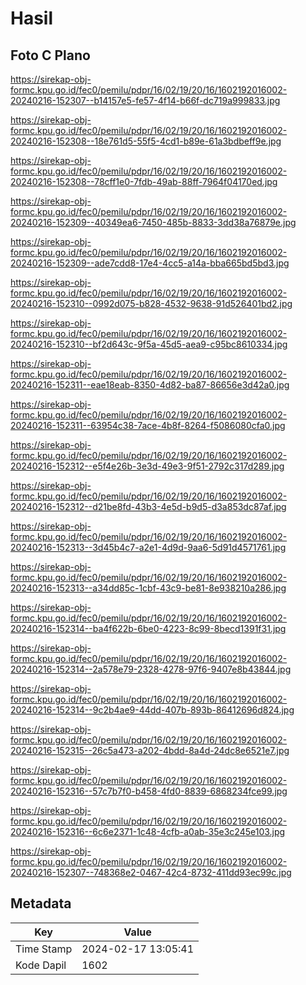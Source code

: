 # Hasil

## Foto C Plano

https://sirekap-obj-formc.kpu.go.id/fec0/pemilu/pdpr/16/02/19/20/16/1602192016002-20240216-152307--b14157e5-fe57-4f14-b66f-dc719a999833.jpg

https://sirekap-obj-formc.kpu.go.id/fec0/pemilu/pdpr/16/02/19/20/16/1602192016002-20240216-152308--18e761d5-55f5-4cd1-b89e-61a3bdbeff9e.jpg

https://sirekap-obj-formc.kpu.go.id/fec0/pemilu/pdpr/16/02/19/20/16/1602192016002-20240216-152308--78cff1e0-7fdb-49ab-88ff-7964f04170ed.jpg

https://sirekap-obj-formc.kpu.go.id/fec0/pemilu/pdpr/16/02/19/20/16/1602192016002-20240216-152309--40349ea6-7450-485b-8833-3dd38a76879e.jpg

https://sirekap-obj-formc.kpu.go.id/fec0/pemilu/pdpr/16/02/19/20/16/1602192016002-20240216-152309--ade7cdd8-17e4-4cc5-a14a-bba665bd5bd3.jpg

https://sirekap-obj-formc.kpu.go.id/fec0/pemilu/pdpr/16/02/19/20/16/1602192016002-20240216-152310--0992d075-b828-4532-9638-91d526401bd2.jpg

https://sirekap-obj-formc.kpu.go.id/fec0/pemilu/pdpr/16/02/19/20/16/1602192016002-20240216-152310--bf2d643c-9f5a-45d5-aea9-c95bc8610334.jpg

https://sirekap-obj-formc.kpu.go.id/fec0/pemilu/pdpr/16/02/19/20/16/1602192016002-20240216-152311--eae18eab-8350-4d82-ba87-86656e3d42a0.jpg

https://sirekap-obj-formc.kpu.go.id/fec0/pemilu/pdpr/16/02/19/20/16/1602192016002-20240216-152311--63954c38-7ace-4b8f-8264-f5086080cfa0.jpg

https://sirekap-obj-formc.kpu.go.id/fec0/pemilu/pdpr/16/02/19/20/16/1602192016002-20240216-152312--e5f4e26b-3e3d-49e3-9f51-2792c317d289.jpg

https://sirekap-obj-formc.kpu.go.id/fec0/pemilu/pdpr/16/02/19/20/16/1602192016002-20240216-152312--d21be8fd-43b3-4e5d-b9d5-d3a853dc87af.jpg

https://sirekap-obj-formc.kpu.go.id/fec0/pemilu/pdpr/16/02/19/20/16/1602192016002-20240216-152313--3d45b4c7-a2e1-4d9d-9aa6-5d91d4571761.jpg

https://sirekap-obj-formc.kpu.go.id/fec0/pemilu/pdpr/16/02/19/20/16/1602192016002-20240216-152313--a34dd85c-1cbf-43c9-be81-8e938210a286.jpg

https://sirekap-obj-formc.kpu.go.id/fec0/pemilu/pdpr/16/02/19/20/16/1602192016002-20240216-152314--ba4f622b-6be0-4223-8c99-8becd1391f31.jpg

https://sirekap-obj-formc.kpu.go.id/fec0/pemilu/pdpr/16/02/19/20/16/1602192016002-20240216-152314--2a578e79-2328-4278-97f6-9407e8b43844.jpg

https://sirekap-obj-formc.kpu.go.id/fec0/pemilu/pdpr/16/02/19/20/16/1602192016002-20240216-152314--9c2b4ae9-44dd-407b-893b-86412696d824.jpg

https://sirekap-obj-formc.kpu.go.id/fec0/pemilu/pdpr/16/02/19/20/16/1602192016002-20240216-152315--26c5a473-a202-4bdd-8a4d-24dc8e6521e7.jpg

https://sirekap-obj-formc.kpu.go.id/fec0/pemilu/pdpr/16/02/19/20/16/1602192016002-20240216-152316--57c7b7f0-b458-4fd0-8839-6868234fce99.jpg

https://sirekap-obj-formc.kpu.go.id/fec0/pemilu/pdpr/16/02/19/20/16/1602192016002-20240216-152316--6c6e2371-1c48-4cfb-a0ab-35e3c245e103.jpg

https://sirekap-obj-formc.kpu.go.id/fec0/pemilu/pdpr/16/02/19/20/16/1602192016002-20240216-152307--748368e2-0467-42c4-8732-411dd93ec99c.jpg


## Metadata

| Key        | Value               |
| ---------- | ------------------- |
| Time Stamp | 2024-02-17 13:05:41 |
| Kode Dapil | 1602                |



